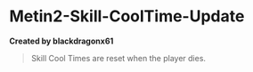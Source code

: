 # Metin2-Skill-CoolTime-Update
**Created by blackdragonx61**

> Skill Cool Times are reset when the player dies.
